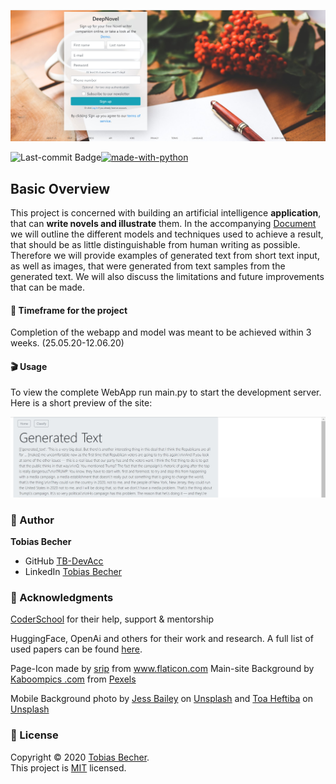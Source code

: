 <p align="center">
    <img src="media/DN_signup.jpg" witdh="100%">
<p>

[![made-with-python](https://img.shields.io/badge/Made%20with-Python-1f425f.svg)](https://www.python.org/)
<img align="left" src="https://img.shields.io/github/last-commit/TB-DevAcc/DeepNovel" alt="Last-commit Badge">

## Basic Overview

This project is concerned with building an artificial intelligence **application**, that can **write novels and illustrate** them. In the accompanying [Document](https://hackmd.io/@TB-DevAcc/ryPc0v7sI) we will outline the different models and techniques used to achieve a result, that should be as little distinguishable from human writing as possible. Therefore we will provide examples of generated text from short text input, as well as images, that were generated from text samples from the generated text. We will also discuss the limitations and future improvements that can be made.

#### :date: Timeframe for the project

Completion of the webapp and model was meant to be achieved within 3 weeks. (25.05.20-12.06.20)

#### :clapper: Usage

To view the complete WebApp run main.py to start the development server. Here is a short preview of the site:

<p align="center">
    <img src="media/POC.jpg" witdh="70%">
<p>
<!-- <br><br>
<p align="center">
    <img src="static/images/preview2.jpg" witdh="70%">
<p> -->

### :boy: Author

**Tobias Becher**

-   GitHub [TB-DevAcc](https://github.com/TB-DevAcc/)
-   LinkedIn [Tobias Becher](https://www.linkedin.com/in/tobias-becher-b34341197)

### :pray: Acknowledgments

[CoderSchool](https://www.coderschool.vn/en/) for their help, support & mentorship <br>

HuggingFace, OpenAi and others for their work and research. A full list of used papers can be found [here](https://hackmd.io/@TB-DevAcc/ryPc0v7sI#Related-Work-amp-Helpful-Links).

Page-Icon made by <a href="https://www.flaticon.com/free-icon/book_2506510" title="srip">srip</a> from <a href="https://www.flaticon.com/" title="Flaticon"> www.flaticon.com</a>
Main-site Background by [Kaboompics .com](https://www.pexels.com/@kaboompics?utm_content=attributionCopyText&utm_medium=referral&utm_source=pexels) from [Pexels](https://www.pexels.com/photo/blank-paper-with-pen-and-coffee-cup-on-wood-table-6357/?utm_content=attributionCopyText&utm_medium=referral&utm_source=pexels)

<span>Mobile Background photo by <a href="https://unsplash.com/@jessbailey?utm_source=unsplash&amp;utm_medium=referral&amp;utm_content=creditCopyText">Jess Bailey</a> on <a href="/?utm_source=unsplash&amp;utm_medium=referral&amp;utm_content=creditCopyText">Unsplash</a></span>
<span>and <a href="https://unsplash.com/@heftiba?utm_source=unsplash&amp;utm_medium=referral&amp;utm_content=creditCopyText">Toa Heftiba</a> on <a href="/s/photos/writing?utm_source=unsplash&amp;utm_medium=referral&amp;utm_content=creditCopyText">Unsplash</a></span>

<div class="https://www.dafont.com/autograf.font"></div>

### 📝 License

Copyright © 2020 [Tobias Becher](https://github.com/TB-DevAcc). <br/>
This project is [MIT](https://github.com/kefranabg/readme-md-generator/blob/master/LICENSE) licensed.
